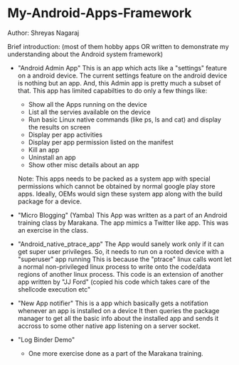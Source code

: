 # My-Android-Apps-Framework
Author: Shreyas Nagaraj

Brief introduction: (most of them hobby apps OR written to demonstrate my understanding about the Android system framework) 


- "Android Admin App"
   This is an app which acts like a "settings" feature on a android device.
   The current settings feature on the android device is nothing but an app.
   And, this Admin app is pretty much a subset of that. This app has limited capabilties
   to do only a few things like:
   - Show all the Apps running on the device
   - List all the servies available on the device
   - Run basic Linux native commands (like ps, ls and cat) and display the results on screen
   - Display per app activities
   - Display per app permission listed on the manifest
   - Kill an app
   - Uninstall an app
   - Show other misc details about an app

   Note: This apps needs to be packed as a system app with special permissions which cannot
   be obtained by normal google play store apps. Ideally, OEMs would sign these system app
   along with the build package for a device. 
 
- "Micro Blogging" (Yamba)
  This App was written as a part of an Android training class by Marakana. 
  The app mimics a Twitter like app. This was an exercise in the class. 

- "Android_native_ptrace_app"
  The App would sanely work only if it can get super user privileges. 
  So, it needs to run on a rooted device with a "superuser" app running
  This is because the "ptrace" linux calls wont let a normal non-privileged linux process
  to write onto the code/data regions of another linux process. 
  This code is an extension of another app written by "JJ Ford" (copied his code which takes
  care of the shellcode execution etc"

- "New App notifier"
  This is a app which basically gets a notifation whenever an app is installed on a device
  It then queries the package manager to get all the basic info about the installed app
  and sends it accross to some other native app listening on a server socket.  

- "Log Binder Demo"
  - One more exercise done as a part of the Marakana training.

